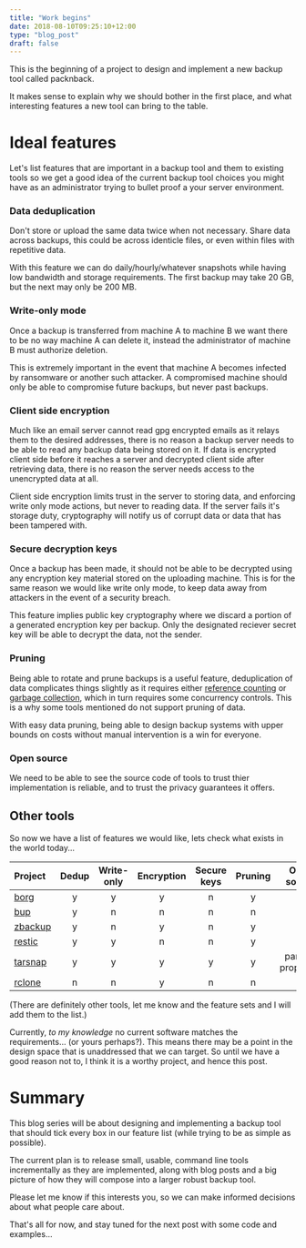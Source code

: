 ```yaml
---
title: "Work begins"
date: 2018-08-10T09:25:10+12:00
type: "blog_post"
draft: false
---
```


This is the beginning of a project to design and implement a new backup tool called
packnback.

It makes sense to explain why we should bother in the first place,
and what interesting features a new tool can bring to the table.

# Ideal features

Let's list features that are important in a backup tool and
them to existing tools so we get a good idea of the current backup tool
choices you might have as an administrator trying to bullet proof a your server environment.

### Data deduplication

Don't store or upload the same data twice when not necessary. 
Share data across backups, this could be across identicle files,
or even within files with repetitive data.

With this feature we can do daily/hourly/whatever snapshots
while having low bandwidth and storage requirements. The 
first backup may take 20 GB, but the next may only be 200 MB.

### Write-only mode

Once a backup is transferred from machine A to machine B
we want there to be no way machine A can delete it, instead
the administrator of machine B must authorize deletion.

This is extremely important in the event that machine A becomes
infected by ransomware or another such attacker. A compromised
machine should only be able to compromise future backups,
but never past backups.

### Client side encryption

Much like an email server cannot read gpg encrypted emails as
it relays them to the desired addresses,
there is no reason a backup server needs to be able to read
any backup data being stored on it. If data is encrypted client
side before it reaches a server and decrypted client side after
retrieving data, there is no reason the server needs access to the 
unencrypted data at all.

Client side encryption limits trust in the server to storing data, and enforcing
write only mode actions, but never to reading data. If
the server fails it's storage duty, cryptography will notify
us of corrupt data or data that has been tampered with.

### Secure decryption keys

Once a backup has been made, it should not be able
to be decrypted using any encryption key material
stored on the uploading machine. This is for the same
reason we would like write only mode, to keep data away
from attackers in the event of a security breach.

This feature implies public key cryptography where we discard a 
portion of a generated encryption key per backup. Only the designated
reciever secret key will be able to decrypt the data, not the sender.

### Pruning

Being able to rotate and prune backups is a useful feature,
deduplication of data complicates things slightly as
it requires either [reference counting](https://en.wikipedia.org/wiki/Reference_counting)
or [garbage collection](https://en.wikipedia.org/wiki/Garbage_collection_(computer_science)),
which in turn requires some concurrency controls. This is a why some
tools mentioned do not support pruning of data.

With easy data pruning, being able to design backup systems with upper bounds on costs
without manual intervention is a win for everyone.

### Open source

We need to be able to see the source code of tools
to trust thier implementation is reliable, and to trust
the privacy guarantees it offers.

## Other tools

So now we have a list of features we would like, lets check what exists in the world
today...

Project | Dedup | Write-only | Encryption | Secure keys | Pruning | Open source 
:--- | :---: | :---: | :---: | :---: | :---: | :---: 
[borg](https://borgbackup.readthedocs.io/en/stable/) | y | y | y | n | y | y 
[bup](https://github.com/bup/bup) | y | n | n | n | n | y 
[zbackup](https://github.com/bup/bup) | y | n | y | n | y | y 
[restic](https://restic.net/)      | y | y | n | n | y | y 
[tarsnap](https://www.tarsnap.com/) | y | y | y | y | y | partial-proprietry 
[rclone](https://rclone.org/) | n | n | y | n | n | n

(There are definitely other tools, let me know and the feature sets and I will add them to the list.)

Currently, *to my knowledge* no current software matches the requirements... (or yours perhaps?). This
means there may be a point in the design space that is unaddressed that we can target. So until
we have a good reason not to, I think it is a worthy project, and hence this post.

# Summary

This blog series will be about designing and implementing a backup tool
that should tick every box in our feature list (while trying to be as simple as possible).

The current plan is to release small, usable, command line tools incrementally as they are implemented,
along with blog posts and a big picture of how they will compose into a larger robust backup tool.

Please let me know if this interests you, so we can make informed decisions about what people care about.

That's all for now, and stay tuned for the next post with some code and examples...
